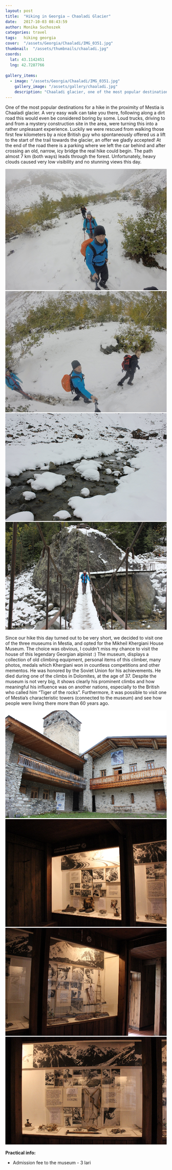 ```yaml
---
layout: post
title:  "Hiking in Georgia – Chaaladi Glacier"
date:   2017-10-03 08:43:59
author: Monika Suchoszek
categories: travel
tags:	hiking georgia 
cover:  "/assets/Georgia/Chaaladi/IMG_0351.jpg"
thumbnail:  "/assets/thumbnails/chaaladi.jpg"
coords:
  lat: 43.1142451
  lng: 42.7287766
  
gallery_items:
  - image: "/assets/Georgia/Chaaladi/IMG_0351.jpg"
    gallery_image: "/assets/gallery/chaaladi.jpg"
    description: "Chaaladi glacier, one of the most popular destinations for a hike in the proximity of Mestia, Georgia."
---
```

One of the most popular destinations for a hike in the proximity of Mestia is Chaaladi glacier. A very easy walk can 
take you there, following along a dirt road this would even be considered boring by some. Loud trucks, driving to 
and from a mystery construction site in the area, were turning this into a rather unpleasant experience. Luckily we 
were rescued from walking those first few kilometers by a nice British guy who spontaneously offered us a lift to the 
start of the trail towards the glacier, an offer we gladly accepted! At the end of the road there is a parking 
where we left the car behind and after crossing an old, narrow, icy bridge the real hike could begin. The path 
almost 7 km (both ways) leads through the forest. Unfortunately, heavy clouds caused very low visibility and no 
stunning views this day.

<img src="/assets/Georgia/Chaaladi/G0746700.jpg">
<img src="/assets/Georgia/Chaaladi/G0746703.jpg">
<img src="/assets/Georgia/Chaaladi/IMG_0351.jpg">
<img src="/assets/Georgia/Chaaladi/IMG_0353.jpg">

Since our hike this day turned out to be very short, we decided to visit one of the three museums in Mestia, and 
opted for the Mikheil Khergiani House Museum. The choice was obvious, I couldn’t miss my chance to visit the house 
of this legendary Georgian alpinist :) The museum, displays a collection of old climbing equipment, personal items 
of this climber, many photos, medals which Khergiani won in countless competitions and other mementos. He was 
honored by the Soviet Union for his achievements. He died during one of the climbs in Dolomites, at the age of 37. 
Despite the museum is not very big, it shows clearly his prominent climbs and how meaningful his influence was on 
another nations, especially to the British who called him “Tiger of the rocks”. Furthermore, it was possible to 
visit one of Mestia’s characteristic towers (connected to the museum) and see how people were living there more than 
60 years ago.

<img src="/assets/Georgia/Chaaladi/IMG_0358.jpg">
<img src="/assets/Georgia/Chaaladi/IMG_0360.jpg">
<img src="/assets/Georgia/Chaaladi/IMG_0361.jpg">
<img src="/assets/Georgia/Chaaladi/IMG_0362.jpg">

__Practical info:__
  * Admission fee to the museum - 3 lari
